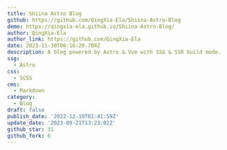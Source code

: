 ```yaml
---
title: Shiina Astro Blog
github: https://github.com/QingXia-Ela/Shiina-Astro-Blog
demo: https://qingxia-ela.github.io/Shiina-Astro-Blog/
author: QingXia-Ela
author_link: https://github.com/QingXia-Ela
date: 2023-11-30T06:16:20.704Z
description: A blog powered by Astro & Vue with SSG & SSR build mode.
ssg:
  - Astro
css:
  - SCSS
cms:
  - Markdown
category:
  - Blog
draft: false
publish_date: '2022-12-19T01:41:59Z'
update_date: '2023-09-21T13:23:02Z'
github_star: 31
github_fork: 6
---
```

